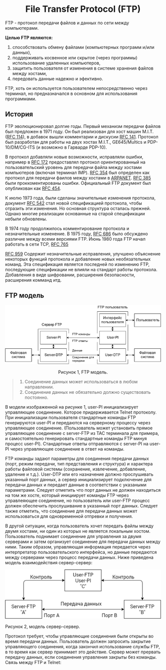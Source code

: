 <h1 align="center">File Transfer Protocol (FTP)</h1>

FTP - протокол передачи файлов и данных по сети между компьютерами.

**Целью FTP являются:**
1. способствовать обмену файлами (компьютерных программ и/или данных),
2. поддерживать косвенное или скрытое (через программы) использование
удаленных компьютеров,
3. защитить пользователя от изменения в системе хранения файлов между 
хостами,
4. передовать данные надежно и эфективно.

FTP, хоть он используется пользователем непосредственно через терминал,
но предназначался в основном для использования программами.

## История

FTP эволюционировал долгие годы. Первый механизм передачи файлов был 
предложен в 1971 году. Он был реализован для хост машин M.I.T. 
([RFC 114](https://tools.ietf.org/html/rfc114)), в добавок вышли 
комментарии и дискусии [RFC 141](https://tools.ietf.org/html/rfc141). 
Протокол был разработан для работы на двух хостах M.I.T., GE645/Multics 
и PDP-10/DM/CG-ITS (и возможно в Гарварде PDP-10).

В протокол добавляли новые возможности, исправляли ошибки, например в 
[RFC 172](https://tools.ietf.org/html/rfc172) предоставлял протокол 
ориентированный на пользовательский уровень для передачи файла между 
хостами компьютеров (включая терминал IMP). 
[RFC 354](https://tools.ietf.org/html/rfc354) был определен как протокол 
для передачи фаилов между хостами в 
[ARPANET](https://ru.wikipedia.org/wiki/ARPANET). 
[RFC 385](https://tools.ietf.org/html/rfc385) были проккоментированы 
ошибки. Официальный FTP документ был опубликован как 
[RFC 454](https://tools.ietf.org/html/rfc454).

К июлю 1973 года, были сделаны значительные изменения протокола, 
документ [RFC 542](https://tools.ietf.org/html/rfc542) стал новой 
спецификацией протокола, чтобы отразить эти изменения. Но основная 
структура осталась прежней. Однако многие реализации основанные на 
старой спецификации небыли обновлены.

В 1974 году продолжилось комментирование протокола и незначительные 
изменение. В 1975 году, [RFC 686](https://tools.ietf.org/html/rfc686)
было обсуждено различие между всеми версиями FTP. Июнь 1980 года FTP 
начал работать в сети TCP, [RFC 765](https://tools.ietf.org/html/rfc765)

[RFC 959](https://tools.ietf.org/html/rfc959) Содержит незначительные
исправления, улучшено объяснение некоторых функций протокола и добавление
новых необязательных команд. Эта спецификация является последней по 
изменению FTP, последующие спецификации не влияли на стандарт 
работы протокола. Добавления в виде шифровании,  расширения 
безопасности, расширения комманд итд.

## FTP модель

![](img/the_ftp_model.png)
<p align="center">Рисунок 1, FTP модель.</p>

> 1. Соединение данных может использоваться в любом направлении.
> 2. Соединение данных не обязательно должно существовать постоянно.

В модели изображенной на рисунке 1, user-PI инициализирует управляющее
соединение. Которое придерживается Telnet протоколу. При инициализации 
пользователя стандартные команды FTP генерируются user-PI и передаются 
на серверному процессу через управляющее соединение. (Пользователь может
установить прямое управляющее соединение с server-FTP из TAC терминала
для примера, и самостоятельно генерировать стандартные команды FTP минуя
процесс user-PI). Стандартные ответы отправляются с server-PI на user-PI
через управляющее соединение в ответ на команды.

FTP команды задают параметры для соединения передачи данных (порт, режим
передачи, тип представления и структура) и характера работы файловой 
системы (сохранение, извлечение, добавление, удаление и т.д.). User-DTP
или его назначение должно прослушивать указанный порт данных, а сервер 
инициализирует подключение для передачи данных и передает данные в 
соответствии с указаными параметрами. Следует отметить что порт данных
не должен находиться на том же хосте, который инициирует команды FTP 
через управлеяющее соединение, но пользователь или user-FTP процесс 
должен обеспечить прослушивание в указанный порт данных. Следует также 
отметить, что соединение для передачи данных может использоваться для 
одновременной отпревки и получения.

В другой ситуации, когда пользователь хочет передать файлы между двумя
хостами, ни один из которых не является локальным хостом. Пользователь
поднимает соединение для управления за двумя серверами и затем организует
соединение для передачи данных между ними. Таким образом, управляющая 
информация передается через интерпретатор пользовательского интерфейса,
но данные передаются между серверами через процесс передачи данных.
Ниже приведена модель взаимодействия сервер-сервер:

![](img/model_server-server.png)
<p aligin="center">Рисунок 2, модель сервер-сервер.</p>

Протокол требует, чтобы управляющие соединения были открыты во время
передачи данных. Пользователь должен запросить закрытие управляющего 
соединения, когда закончил использование службы FTP, в то время как 
сервер принимает это действие. Сервер может прервать передачу данных, 
если соединения управления закрыты без команды. 
Связь между FTP и Telnet:
